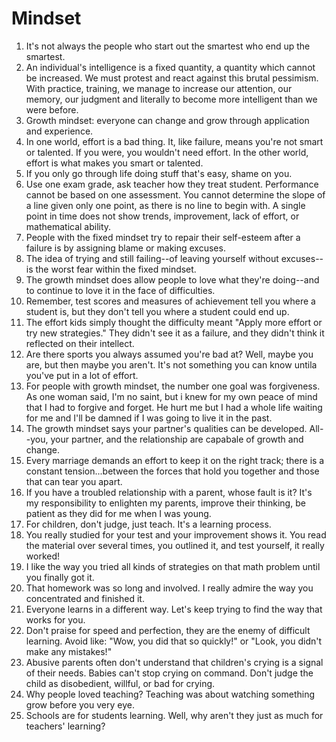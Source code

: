 # Mindset

1. It's not always the people who start out the smartest who end up the smartest. 
2. An individual's intelligence is a fixed quantity, a quantity which cannot be increased. We must protest and react against this brutal pessimism. With practice, training, we manage to increase our attention, our memory, our judgment and literally to become more intelligent than we were before. 
3. Growth mindset: everyone can change and grow through application and experience. 
4. In one world, effort is a bad thing. It, like failure, means you're not smart or talented. If you were, you wouldn't need effort. In the other world, effort is what makes you smart or talented. 
5. If you only go through life doing stuff that's easy, shame on you. 
6. Use one exam grade, ask teacher how they treat student. Performance cannot be based on one assessment. You cannot determine the slope of a line given only one point, as there is no line to begin with. A single point in time does not show trends, improvement, lack of effort, or mathematical ability.
7. People with the fixed mindset try to repair their self-esteem after a failure is by assigning blame or making excuses. 
8. The idea of trying and still failing--of leaving yourself without excuses--is the worst fear within the fixed mindset.
9. The growth mindset does allow people to love what they're doing--and to continue to love it in the face of difficulties.
10. Remember, test scores and measures of achievement tell you where a student is, but they don't tell you where a student could end up. 
11. The effort kids simply thought the difficulty meant "Apply more effort or try new strategies." They didn't see it as a failure, and they didn't think it reflected on their intellect. 
12. Are there sports you always assumed you're bad at? Well, maybe you are, but then maybe you aren't. It's not something you can know untila you've put in a lot of effort. 
13. For people with growth mindset, the number one goal was forgiveness. As one woman said, I'm no saint, but i knew for my own peace of mind that I had to forgive and forget. He hurt me but I had a whole life waiting for me and I'll be damned if I was going to live it in the past. 
14. The growth mindset says your partner's qualities can be developed. All--you, your partner, and the relationship are capabale of growth and change. 
15. Every marriage demands an effort to keep it on the right track; there is a constant tension...between the forces that hold you together and those that can tear you apart. 
16. If you have a troubled relationship with a parent, whose fault is it? It's my responsibility to enlighten my parents, improve their thinking, be patient as they did for me when I was young. 
17. For children, don't judge, just teach. It's a learning process. 
18. You really studied for your test and your improvement shows it. You read the material over several times, you outlined it, and test yourself, it really worked!
19. I like the way you tried all kinds of strategies on that math problem until you finally got it. 
20. That homework was so long and involved. I really admire the way you concentrated and finished it. 
21. Everyone learns in a different way. Let's keep trying to find the way that works for you. 
22. Don't praise for speed and perfection, they are the enemy of difficult learning. Avoid like: "Wow, you did that so quickly!" or "Look, you didn't make any mistakes!"
23. Abusive parents often don't understand that children's crying is a signal of their needs. Babies can't stop crying on command. Don't judge the child as disobedient, willful, or bad for crying.
24. Why people loved teaching? Teaching was about watching something grow before you very eye.
25. Schools are for students learning. Well, why aren't they just as much for teachers' learning?
